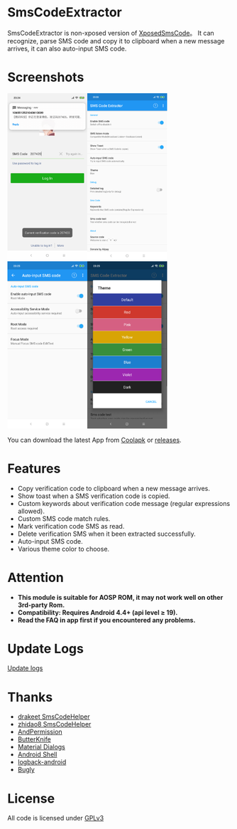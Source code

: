 # SmsCodeExtractor
SmsCodeExtractor is non-xposed version of [XposedSmsCode](https://github.com/tianma8023/XposedSmsCode)。 It can recognize, parse SMS code and copy it to clipboard when a new message arrives, it can also auto-input SMS code.

# Screenshots
<img src="art/en/01.png" width="180"/><img src="art/en/02.png" width="180"/><img src="art/en/03.png" width="180"/><img src="art/en/04.png" width="180"/>

You can download the latest App from [Coolapk](https://www.coolapk.com/apk/com.github.tianma8023.smscode) or [releases](https://github.com/tianma8023/SmsCodeExtractor/releases/).

# Features
- Copy verification code to clipboard when a new message arrives.
- Show toast when a SMS verification code is copied.
- Custom keywords about verification code message (regular expressions allowed).
- Custom SMS code match rules.
- Mark verification code SMS as read.
- Delete verification SMS when it been extracted successfully.
- Auto-input SMS code.
- Various theme color to choose.

# Attention
- **This module is suitable for AOSP ROM, it may not work well on other 3rd-party Rom.**
- **Compatibility: Requires Android 4.4+ (api level ≥ 19).**
- **Read the FAQ in app first if you encountered any problems.**

# Update Logs
[Update logs](/LOG-EN.md)

# Thanks
- [drakeet SmsCodeHelper](https://github.com/drakeet/SmsCodeHelper)
- [zhidao8 SmsCodeHelper](https://github.com/zhidao8/SmsCodeHelper)
- [AndPermission](https://github.com/yanzhenjie/AndPermission)
- [ButterKnife](https://github.com/JakeWharton/butterknife)
- [Material Dialogs](https://github.com/afollestad/material-dialogs)
- [Android Shell](https://github.com/jaredrummler/AndroidShell)
- [logback-android](https://github.com/tony19/logback-android)
- [Bugly](https://bugly.qq.com)

# License
All code is licensed under [GPLv3](https://www.gnu.org/licenses/gpl-3.0.txt) 